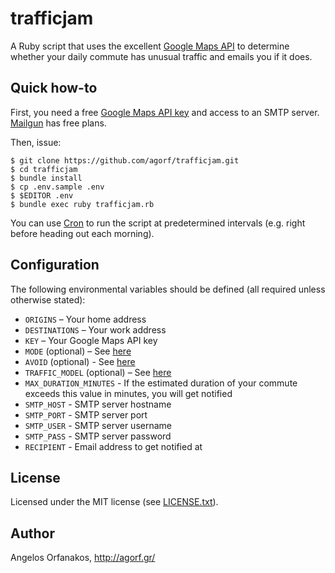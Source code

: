 # trafficjam

A Ruby script that uses the excellent [Google Maps API][] to determine whether
your daily commute has unusual traffic and emails you if it does.

[Google Maps API]: https://developers.google.com/maps/

## Quick how-to

First, you need a free [Google Maps API key][] and access to an SMTP server.
[Mailgun][] has free plans.

[Google Maps API key]: https://developers.google.com/maps/documentation/javascript/get-api-key#key
[Mailgun]: https://www.mailgun.com/

Then, issue:

    $ git clone https://github.com/agorf/trafficjam.git
    $ cd trafficjam
    $ bundle install
    $ cp .env.sample .env
    $ $EDITOR .env
    $ bundle exec ruby trafficjam.rb

You can use [Cron][] to run the script at predetermined intervals (e.g. right
before heading out each morning).

[Cron]: https://en.wikipedia.org/wiki/Cron

## Configuration

The following environmental variables should be defined (all required unless
otherwise stated):

* `ORIGINS` &ndash; Your home address
* `DESTINATIONS` &ndash; Your work address
* `KEY` &ndash; Your Google Maps API key
* `MODE` (optional) &ndash; See [here](https://developers.google.com/maps/documentation/distance-matrix/intro#travel_modes)
* `AVOID` (optional) - See [here](https://developers.google.com/maps/documentation/distance-matrix/intro#Restrictions)
* `TRAFFIC_MODEL` (optional) &ndash; See [here](https://developers.google.com/maps/documentation/distance-matrix/intro#traffic-model)
* `MAX_DURATION_MINUTES` - If the estimated duration of your commute exceeds
  this value in minutes, you will get notified
* `SMTP_HOST` - SMTP server hostname
* `SMTP_PORT` - SMTP server port
* `SMTP_USER` - SMTP server username
* `SMTP_PASS` - SMTP server password
* `RECIPIENT` - Email address to get notified at

## License

Licensed under the MIT license (see [LICENSE.txt][]).

[LICENSE.txt]: https://github.com/agorf/trafficjam/blob/master/LICENSE.txt

## Author

Angelos Orfanakos, http://agorf.gr/
